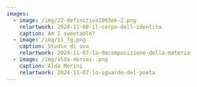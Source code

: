 ```yaml
---
images:
  - image: /img/22-definitiva1093ok-2.png
    relartwork: 2024-11-08-il-corpo-dell-identita
    caption: Am I sweetable?
  - image: /img/11_fg.png
    caption: Studio di uva
    relartwork: 2024-11-07-la-decomposizione-della-materia
  - image: /img/alda-merini-.png
    caption: Alda Merini
    relartwork: 2024-11-07-lo-sguardo-del-poeta
---
```

